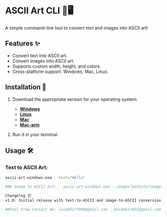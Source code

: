 # ASCII Art CLI 🎨🖥️

A simple command-line tool to convert text and images into ASCII art!

## Features ✨
- Convert text into ASCII art.
- Convert images into ASCII art.
- Supports custom width, height, and colors.
- Cross-platform support: Windows, Mac, Linux.

## Installation 🚀
1. Download the appropriate version for your operating system:
   - **[Windows](https://github.com/sabbir-sabbir/ASCII-art/releases/download/v1.0.0/ascii-art-windows.exe)**
   - **[Linux](https://github.com/sabbir-sabbir/ASCII-art/releases/download/v1.0.0/ascii-art-linux)**
   - **[Mac](https://github.com/sabbir-sabbir/ASCII-art/releases/download/v1.0.0/ascii-art-mac)**
   - **[Mac-arm](https://github.com/sabbir-sabbir/ASCII-art/releases/download/v1.0.0/ascii-art-mac-arm)**

2. Run it in your terminal.

## Usage 🛠️
### Text to ASCII Art:
```bash
ascii-art-windows.exe --text="Hello"

### Image to ASCII Art:   ascii-art-windows.exe --image="path/to/image.jpg" --width=80 --height=40 --color=true

Changelog 📦
v1.0: Initial release with text-to-ASCII and image-to-ASCII conversion.

##Feel Free Contact me: iosabbir7890@gmail.com , mesabbir855@gmail.com
                      
